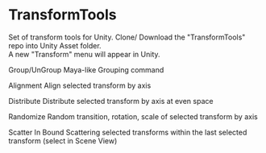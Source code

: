 # TransformTools
Set of transform tools for Unity.
Clone/ Download the "TransformTools" repo into Unity Asset folder.<br/>
A new "Transform" menu will appear in Unity.

Group/UnGroup
Maya-like Grouping command

Alignment
Align selected transform by axis

Distribute
Distribute selected transform by axis at even space

Randomize
Random transition, rotation, scale of selected transform by axis

Scatter In Bound
Scattering selected transforms within the last selected transform (select in Scene View)